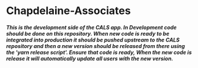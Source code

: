 # Chapdelaine-Associates

##### This is the development side of the CALS app. In Development code should be done on this repository. When new code is ready to be integrated into production it should be pushed upstream to the CALS repository and then a new version should be released from there using the 'yarn release script'. Ensure that code is ready, When the new code is release it will automatically update all users with the new version.